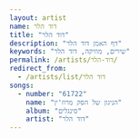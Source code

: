 ```yaml
---
layout: artist
name: דוד הלר
title: "דוד הלר"
description: "דף האמן דוד הלר"
keywords: "שירים, מוזיקה, דוד הלר"
permalink: /artists/דוד-הלר/
redirect_from:
  - /artists/list/דוד הלר
songs:
  - number: "61722"
    name: "הניגון של הסק מרוז'ין"
    album: "סינגלים"
    artist: "דוד הלר"
---
```

